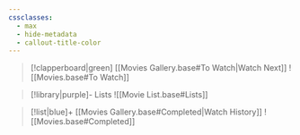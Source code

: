 ```yaml
---
cssclasses:
  - max
  - hide-metadata
  - callout-title-color
---
```


> [!clapperboard|green] [[Movies Gallery.base#To Watch|Watch Next]]
> ![[Movies.base#To Watch]]

> [!library|purple]- Lists
> ![[Movie List.base#Lists]]

> [!list|blue]+ [[Movies Gallery.base#Completed|Watch History]]
> ![[Movies.base#Completed]]
